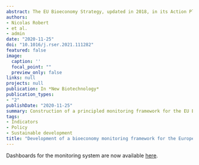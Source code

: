 ```yaml
---
abstract: The EU Bioeconomy Strategy, updated in 2018, in its Action Plan pledges an EU-wide, internationally coherent monitoring system to track economic, environmental and social progress towards a sustainable bioeconomy. This paper presents the approach taken by the European Commission’s (EC) Joint Research Centre (JRC) to develop such a system. To accomplish this, we capitalise on (1) the experiences of existing indicator frameworks; (2) stakeholder knowledge and expectations; and (3) national experiences and expertise. This approach is taken to ensure coherence with other bioeconomy-related European monitoring frameworks, the usefulness for decision-making and consistency with national and international initiatives to monitor the bioeconomy. We develop a conceptual framework, based on the definition of a sustainable bioeconomy as stated in the Strategy, for a holistic analysis of the trends in the bioeconomy sectors, following the three pillars of sustainability (economy, society and environment). From this conceptual framework, we derive an implementation framework that aims to highlight the synergies and trade-offs across the five objectives of the Bioeconomy Strategy in a coherent way. The EU Bioeconomy Monitoring System will be publicly available on the web platform of the EC Knowledge Centre for Bioeconomy.
authors:
- Nicolas Robert
- et al.
- admin
date: "2020-11-25"
doi: "10.1016/j.rser.2021.111282"
featured: false
image:
  caption: ''
  focal_point: ""
  preview_only: false
links: null
projects: null
publication: In *New Biotechnology*
publication_types:
- "2"
publishDate: "2020-11-25"
summary: Construction of a principled monitoring framework for the EU Bioeconomy Strategy.
tags:
- Indicators
- Policy
- Sustainable development
title: "Development of a bioeconomy monitoring framework for the European Union: An integrative and collaborative approach"
---
```


Dashboards for the monitoring system are now available [here](https://knowledge4policy.ec.europa.eu/visualisation/eu-bioeconomy-monitoring-system-dashboards_en).
